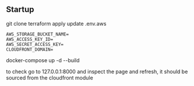 ## Startup
git clone
terraform apply
update .env.aws
```
AWS_STORAGE_BUCKET_NAME=
AWS_ACCESS_KEY_ID=
AWS_SECRET_ACCESS_KEY=
CLOUDFRONT_DOMAIN=
```
docker-compose up -d --build

to check go to 127.0.0.1:8000 and inspect the page and refresh, it should be sourced from the cloudfront module
